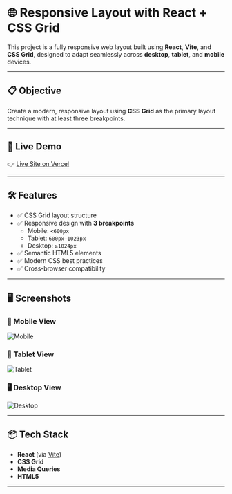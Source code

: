 # 🌐 Responsive Layout with React + CSS Grid

This project is a fully responsive web layout built using **React**, **Vite**, and **CSS Grid**, designed to adapt seamlessly across **desktop**, **tablet**, and **mobile** devices.

---

## 📋 Objective

Create a modern, responsive layout using **CSS Grid** as the primary layout technique with at least three breakpoints.

---

## 🚀 Live Demo

👉 [Live Site on Vercel](https://your-site-name.netlify.app)

---

## 🛠️ Features

- ✅ CSS Grid layout structure
- ✅ Responsive design with **3 breakpoints**
  - Mobile: `<600px`
  - Tablet: `600px–1023px`
  - Desktop: `≥1024px`
- ✅ Semantic HTML5 elements
- ✅ Modern CSS best practices
- ✅ Cross-browser compatibility

---

## 🖥️ Screenshots

### 📱 Mobile View
![Mobile](./screenshots/mobile.png)

### 📱 Tablet View
![Tablet](./screenshots/tablet.png)

### 🖥 Desktop View
![Desktop](./screenshots/desktop.png)

---

## 📦 Tech Stack

- **React** (via [Vite](https://vitejs.dev))
- **CSS Grid**
- **Media Queries**
- **HTML5**

---


